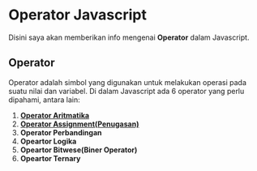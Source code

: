 # Operator Javascript

Disini saya akan memberikan info mengenai **Operator** dalam Javascript.

## Operator

Operator adalah simbol yang digunakan untuk melakukan operasi pada suatu nilai dan variabel.
Di dalam Javascript ada 6 operator yang perlu dipahami, antara lain:

1. [**Operator Aritmatika**](https://github.com/Fakhri17/Pratice-Js/blob/master/Operator/arimatika.md)
2. [**Operator Assignment(Penugasan)**](https://github.com/Fakhri17/Pratice-Js/blob/master/Operator/assigment.md)
3. **Operator Perbandingan**
4. **Opeartor Logika**
5. **Opeartor Bitwese(Biner Operator)**
6. **Opeartor Ternary**
